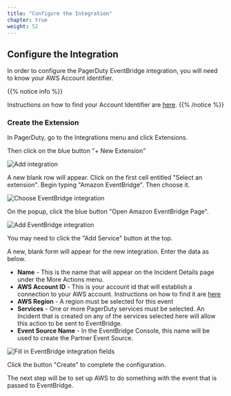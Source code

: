 ```yaml
---
title: "Configure the Integration"
chapter: true
weight: 52
---
```


## Configure the Integration

In order to configure the PagerDuty EventBridge integration, you will need to know your AWS Account identifier. 

{{% notice info %}}

Instructions on how to find your Account Identifier are [here](https://docs.aws.amazon.com/general/latest/gr/acct-identifiers.html#FindingYourAccountIdentifiers).
{{% /notice %}}

### Create the Extension 
In PagerDuty, go to the Integrations menu and click Extensions.

Then click on the blue button "+ New Extension"

![Add integration](/images/eb_addext0.png)

A new blank row will appear. Click on the first cell entitled "Select an extension". Begin typing "Amazon EventBridge". Then choose it.

![Choose EventBridge integration](/images/eb_addext1.png)

On the popup, click the blue button "Open Amazon EventBridge Page".

![Add EventBridge integration](/images/eb_addext2.png)

You may need to click the "Add Service" button at the top.

A new, blank form will appear for the new integration. Enter the data as below.

* __Name__ - This is the name that will appear on the Incident Details page under the More Actions menu.
* __AWS Account ID__ - This is your account id that will establish a connection to your AWS account. Instructions on how to find it are [here](https://docs.aws.amazon.com/general/latest/gr/acct-identifiers.html#FindingYourAccountIdentifiers)
* __AWS Region__ - A region must be selected for this event 
* __Services__ - One or more PagerDuty services must be selected. An Incident that is created on any of the services selected here will allow this action to be sent to EventBridge.
* __Event Source Name__ - In the EventBridge Console, this name will be used to create the Partner Event Source.

![Fill in EventBridge integration fields](/images/eb_addext3a.png)

Click the button "Create" to complete the configuration.

The next step will be to set up AWS to do something with the event that is passed to EventBridge.

